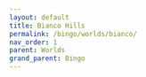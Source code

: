 ```yaml
---
layout: default
title: Bianco Hills
permalink: /bingo/worlds/bianco/
nav_order: 1
parent: Worlds
grand_parent: Bingo
---
```

